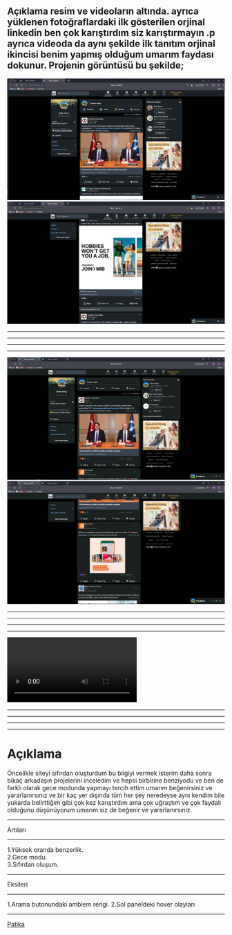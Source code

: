 Açıklama resim ve videoların altında. ayrıca yüklenen fotoğraflardaki ilk gösterilen orjinal linkedin ben çok karıştırdım siz karıştırmayın .p ayrıca videoda da aynı şekilde ilk tanıtım orjinal ikincisi benim yapmış olduğum umarım faydası dokunur. Projenin görüntüsü bu şekilde;
-

![](img/orjss1.png)
![](img/orjss2.png)

***
***
***
***

![](img/mnss1png.png)
![](img/msss2.png)

***
***
***
***

![](img/tan%C4%B1t%C4%B1mv%C5%9Fdeo.mp4)

***
***
***
***

# Açıklama
Öncelikle siteyi sıfırdan oluşturdum bu bilgiyi vermek isterim daha sonra bikaç arkadaşın projelerini inceledim ve hepsi birbirine benziyodu ve ben de farklı olarak gece modunda yapmayı tercih ettim umarım beğenirsiniz ve yararlanırsınız ve bir kaç yer dışında tüm her şey neredeyse aynı kendim bile yukarda belirttiğim gibi çok kez karıştırdım ama çok uğraştım ve çok faydalı olduğunu düşünüyorum umarım siz de beğenir ve yararlanırsınız. 
***
Artıları
***
1.Yüksek oranda benzerlik. <br/>
2.Gece modu.<br/>
3.Sıfırdan oluşum.

***
Eksileri
***
1.Arama butonundaki amblem rengi.
2.Sol paneldeki hover olayları

***

[Patika](https://app.patika.dev/kajinski)
